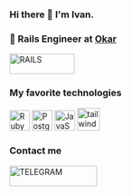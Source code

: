 ### Hi there 👋 I'm Ivan.

### 🤖 Rails Engineer at [Okar](https://stage.okar.ru/) </br>
<a href="https://rubyonrails.org" target="_blank" rel="noreferrer"><img src="https://img.shields.io/badge/rails-%23CC0000.svg?style=for-the-badge&logo=ruby-on-rails&logoColor=white" width="115" height="36" alt="RAILS" /></a> 

### My favorite technologies 
<p align="left">
<a href="https://www.ruby-lang.org/en/" target="_blank" rel="noreferrer"><img src="https://raw.githubusercontent.com/danielcranney/readme-generator/main/public/icons/skills/ruby-colored.svg" width="36" height="36" alt="Ruby" /></a>
<a href="https://www.postgresql.org/" target="_blank" rel="noreferrer"><img src="https://raw.githubusercontent.com/danielcranney/readme-generator/main/public/icons/skills/postgresql-colored.svg" width="36" height="36" alt="PostgreSQL" /></a>
<a href="https://developer.mozilla.org/en-US/docs/Web/JavaScript" target="_blank" rel="noreferrer"><img src="https://raw.githubusercontent.com/danielcranney/readme-generator/main/public/icons/skills/javascript-colored.svg" width="36" height="36" alt="JavaScript" /></a>
<a href="https://tailwindcss.com/" target="_blank" rel="noreferrer"> <img src="https://www.vectorlogo.zone/logos/tailwindcss/tailwindcss-icon.svg" alt="tailwind" width="40" height="40"/> </a
</p>

### Contact me
<div>
  <p align="left">
  <a href="https://t.me/Froz10" target="_blank" rel="noreferrer"><img src="https://img.shields.io/badge/Telegram-2CA5E0?style=for-the-badge&logo=telegram&logoColor=white" width="155" height="36" alt="TELEGRAM" /></a>
  <p align="left">
</div>
